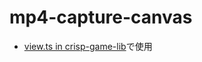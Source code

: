 # mp4-capture-canvas
 
- [view.ts in crisp-game-lib](https://github.com/taisukef/crisp-game-lib/blob/js-es-ver/src/view.ts)で使用
